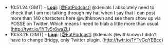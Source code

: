 * <a id="10:51.24">10:51.24 (GMT)</a> - __[Loqi](https://github.com/Loqi)__: [<a href="https://twitter.com/EatPodcast">@EatPodcast</a>] @denials I absolutely need to check that I am not talking through my hat when I say that I can post more than 140 characters here @withknown and see them show up via POSSE on Twitter. Which means I need to blab a little more than usual. (http://twtr.io/1YTv5r6waZL)
* <a id="10:53.26">10:53.26 (GMT)</a> - __[Loqi](https://github.com/Loqi)__: [<a href="https://twitter.com/EatPodcast">@EatPodcast</a>] @denials @withknown I didn't have to change Bridgy, only Twitter plugin. (http://twtr.io/1YTvGqYEBcc)
